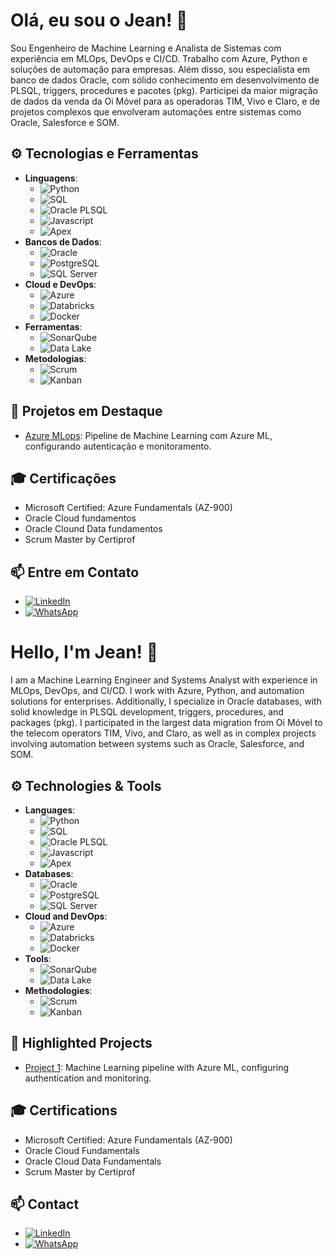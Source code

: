 # Olá, eu sou o Jean! 👋

Sou Engenheiro de Machine Learning e Analista de Sistemas com experiência em MLOps, DevOps e CI/CD. Trabalho com Azure, Python e soluções de automação para empresas. Além disso, sou especialista em banco de dados Oracle, com sólido conhecimento em desenvolvimento de PLSQL, triggers, procedures e pacotes (pkg). Participei da maior migração de dados da venda da Oi Móvel para as operadoras TIM, Vivo e Claro, e de projetos complexos que envolveram automações entre sistemas como Oracle, Salesforce e SOM.

## ⚙️ Tecnologias e Ferramentas
- **Linguagens**: 
  - ![Python](https://img.shields.io/badge/Python-3776AB?style=flat&logo=python&logoColor=white)
  - ![SQL](https://img.shields.io/badge/SQL-4479A1?style=flat&logo=microsoft-sql-server&logoColor=white)
  - ![Oracle PLSQL](https://img.shields.io/badge/PLSQL-F80000?style=flat&logo=oracle&logoColor=white)
  - ![Javascript](https://img.shields.io/badge/JavaScript-F7DF1E?style=flat&logo=javascript&logoColor=black)
  - ![Apex](https://img.shields.io/badge/Apex-0E0E0E?style=flat&logo=salesforce&logoColor=white)
- **Bancos de Dados**:
  - ![Oracle](https://img.shields.io/badge/Oracle-F80000?style=flat&logo=oracle&logoColor=white)
  - ![PostgreSQL](https://img.shields.io/badge/PostgreSQL-336791?style=flat&logo=postgresql&logoColor=white)
  - ![SQL Server](https://img.shields.io/badge/SQL_Server-4479A1?style=flat&logo=microsoft-sql-server&logoColor=white)
- **Cloud e DevOps**: 
  - ![Azure](https://img.shields.io/badge/Azure-0089D6?style=flat&logo=microsoft-azure&logoColor=white)
  - ![Databricks](https://img.shields.io/badge/Databricks-FF6A00?style=flat&logo=databricks&logoColor=white)
  - ![Docker](https://img.shields.io/badge/Docker-2496ED?style=flat&logo=docker&logoColor=white)
- **Ferramentas**: 
  - ![SonarQube](https://img.shields.io/badge/SonarQube-4E9BCD?style=flat&logo=sonarqube&logoColor=white)
  - ![Data Lake](https://img.shields.io/badge/Data_Lake-0078D4?style=flat&logo=microsoft&logoColor=white)
- **Metodologias**: 
  - ![Scrum](https://img.shields.io/badge/Scrum-009CDE?style=flat&logo=scrum&logoColor=white)
  - ![Kanban](https://img.shields.io/badge/Kanban-0079BF?style=flat&logo=trello&logoColor=white)

## 🚀 Projetos em Destaque
- [Azure MLops](https://github.com/jottabrown/AzureMacnhineLearning): Pipeline de Machine Learning com Azure ML, configurando autenticação e monitoramento.


## 🎓 Certificações
- Microsoft Certified: Azure Fundamentals (AZ-900)
- Oracle Cloud fundamentos
- Oracle Clound Data fundamentos
- Scrum Master by Certiprof
  

## 📫 Entre em Contato
- [![LinkedIn](https://img.shields.io/badge/-LinkedIn-0077B5?style=flat&logo=linkedin&logoColor=white)](https://www.linkedin.com/in/jean-alves-6671a7105/)
- [![WhatsApp](https://img.shields.io/badge/-WhatsApp-25D366?style=flat&logo=whatsapp&logoColor=white)](https://wa.me/5521983377386)

# Hello, I'm Jean! 👋

I am a Machine Learning Engineer and Systems Analyst with experience in MLOps, DevOps, and CI/CD. I work with Azure, Python, and automation solutions for enterprises. Additionally, I specialize in Oracle databases, with solid knowledge in PLSQL development, triggers, procedures, and packages (pkg). I participated in the largest data migration from Oi Móvel to the telecom operators TIM, Vivo, and Claro, as well as in complex projects involving automation between systems such as Oracle, Salesforce, and SOM.

## ⚙️ Technologies & Tools
- **Languages**: 
  - ![Python](https://img.shields.io/badge/Python-3776AB?style=flat&logo=python&logoColor=white)
  - ![SQL](https://img.shields.io/badge/SQL-4479A1?style=flat&logo=microsoft-sql-server&logoColor=white)
  - ![Oracle PLSQL](https://img.shields.io/badge/PLSQL-F80000?style=flat&logo=oracle&logoColor=white)
  - ![Javascript](https://img.shields.io/badge/JavaScript-F7DF1E?style=flat&logo=javascript&logoColor=black)
  - ![Apex](https://img.shields.io/badge/Apex-0E0E0E?style=flat&logo=salesforce&logoColor=white)
- **Databases**:
  - ![Oracle](https://img.shields.io/badge/Oracle-F80000?style=flat&logo=oracle&logoColor=white)
  - ![PostgreSQL](https://img.shields.io/badge/PostgreSQL-336791?style=flat&logo=postgresql&logoColor=white)
  - ![SQL Server](https://img.shields.io/badge/SQL_Server-4479A1?style=flat&logo=microsoft-sql-server&logoColor=white)
- **Cloud and DevOps**: 
  - ![Azure](https://img.shields.io/badge/Azure-0089D6?style=flat&logo=microsoft-azure&logoColor=white)
  - ![Databricks](https://img.shields.io/badge/Databricks-FF6A00?style=flat&logo=databricks&logoColor=white)
  - ![Docker](https://img.shields.io/badge/Docker-2496ED?style=flat&logo=docker&logoColor=white)
- **Tools**: 
  - ![SonarQube](https://img.shields.io/badge/SonarQube-4E9BCD?style=flat&logo=sonarqube&logoColor=white)
  - ![Data Lake](https://img.shields.io/badge/Data_Lake-0078D4?style=flat&logo=microsoft&logoColor=white)
- **Methodologies**: 
  - ![Scrum](https://img.shields.io/badge/Scrum-009CDE?style=flat&logo=scrum&logoColor=white)
  - ![Kanban](https://img.shields.io/badge/Kanban-0079BF?style=flat&logo=trello&logoColor=white)

## 🚀 Highlighted Projects
- [Project 1](https://github.com/jottabrown/AzureMacnhineLearning): Machine Learning pipeline with Azure ML, configuring authentication and monitoring.

## 🎓 Certifications
- Microsoft Certified: Azure Fundamentals (AZ-900)
- Oracle Cloud Fundamentals
- Oracle Cloud Data Fundamentals
- Scrum Master by Certiprof
  
## 📫 Contact
- [![LinkedIn](https://img.shields.io/badge/-LinkedIn-0077B5?style=flat&logo=linkedin&logoColor=white)](https://www.linkedin.com/in/jean-alves-6671a7105/)
- [![WhatsApp](https://img.shields.io/badge/-WhatsApp-25D366?style=flat&logo=whatsapp&logoColor=white)](https://wa.me/5521983377386)
